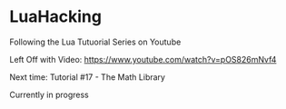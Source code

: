 # LuaHacking

Following the Lua Tutuorial Series on Youtube

Left Off with Video:
https://www.youtube.com/watch?v=pOS826mNvf4

Next time: Tutorial #17 - The Math Library

Currently in progress
 



